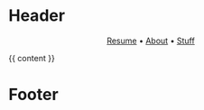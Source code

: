 # Header

<center><a href='resume.html'>Resume</a> • <a href='about.html'>About</a> • <a href='stuff.html'>Stuff</a></center>

{{ content }}

# Footer
